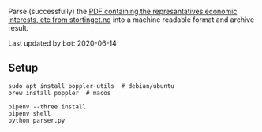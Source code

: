 Parse (successfully) the [PDF containing the represantatives economic interests, etc from stortinget.no](https://www.stortinget.no/no/Stortinget-og-demokratiet/Representantene/Okonomiske-interesser/) into a machine readable format and archive result.

Last updated by bot: 2020-06-14

## Setup
    sudo apt install poppler-utils  # debian/ubuntu
    brew install poppler  # macos

    pipenv --three install
    pipenv shell
    python parser.py
